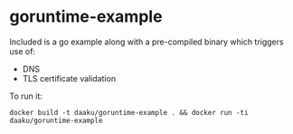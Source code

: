 goruntime-example
=================

Included is a go example along with a pre-compiled binary which triggers use of:

- DNS
- TLS certificate validation

To run it:
```
docker build -t daaku/goruntime-example . && docker run -ti daaku/goruntime-example
```
